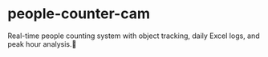 # people-counter-cam
Real-time people counting system with object tracking, daily Excel logs, and peak hour analysis.🎥 
